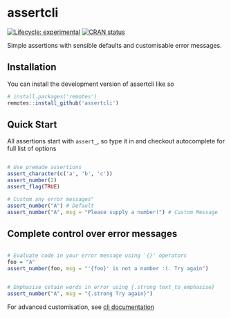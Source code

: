 
<!-- README.md is generated from README.Rmd. Please edit that file -->

# assertcli

<!-- badges: start -->

[![Lifecycle:
experimental](https://img.shields.io/badge/lifecycle-experimental-orange.svg)](https://lifecycle.r-lib.org/articles/stages.html#experimental)
[![CRAN
status](https://www.r-pkg.org/badges/version/assertcli)](https://CRAN.R-project.org/package=assertcli)

<!-- badges: end -->

Simple assertions with sensible defaults and customisable error
messages.

## Installation

You can install the development version of assertcli like so

``` r
# install.packages('remotes')
remotes::install_github('assertcli')
```

## Quick Start

All assertions start with `assert_`, so type it in and checkout
autocomplete for full list of options

``` r

# Use premade assertions
assert_character(c('a', 'b', 'c'))
assert_number(2)
assert_flag(TRUE)

# Custom any error messages"
assert_number("A") # Default
assert_number("A", msg = "Please supply a number!") # Custom Message
```

## Complete control over error messages

``` r

# Evaluate code in your error message using '{}' operators
foo = "A"
assert_number(foo, msg = "'{foo}' is not a number :(. Try again")


# Emphasise cetain words in error using {.strong text_to_emphasise}
assert_number("A", msg = "{.strong Try again}")
```

For advanced customisation, see [cli
documentation](https://cli.r-lib.org/reference/inline-markup.html?q=.strong#classes)
